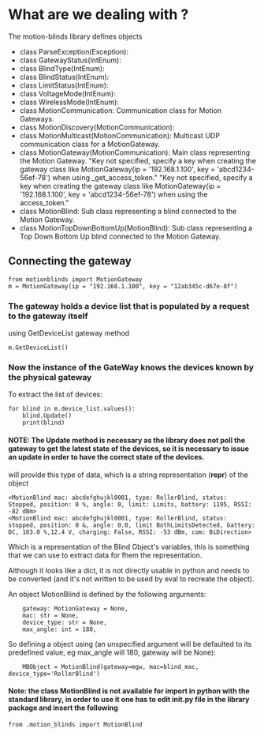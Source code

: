 # What are we dealing with ?

The motion-blinds library defines objects

+ class ParseException(Exception):
+ class GatewayStatus(IntEnum):
+ class BlindType(IntEnum):
+ class BlindStatus(IntEnum):
+ class LimitStatus(IntEnum):
+ class VoltageMode(IntEnum):
+ class WirelessMode(IntEnum):
+ class MotionCommunication: Communication class for Motion Gateways.
+ class MotionDiscovery(MotionCommunication):
+ class MotionMulticast(MotionCommunication): Multicast UDP communication class for a MotionGateway.
+ class MotionGateway(MotionCommunication): 
    Main class representing the Motion Gateway. 
    "Key not specified, specify a key when creating the gateway class like MotionGateway(ip = '192.168.1.100', key = 'abcd1234-56ef-78') when using _get_access_token."
    "Key not specified, specify a key when creating the gateway class like MotionGateway(ip = '192.168.1.100', key = 'abcd1234-56ef-78') when using the access_token."
+ class MotionBlind: Sub class representing a blind connected to the Motion Gateway.
+ class MotionTopDownBottomUp(MotionBlind): Sub class representing a Top Down Bottom Up blind connected to the Motion Gateway.


## Connecting the gateway

    from motionblinds import MotionGateway
    m = MotionGateway(ip = "192.168.1.100", key = "12ab345c-d67e-8f")

### The gateway holds a device list that is populated by a request to the gateway itself 
using GetDeviceList gateway method

    m.GetDeviceList()

### Now the instance of the GateWay knows the devices known by the physical gateway
To extract the list of devices:

    for blind in m.device_list.values():
        blind.Update()
        print(blind)

#### NOTE: The Update method is necessary as the library does not poll the gateway to get the latest state of the devices, so it is necessary to issue an update in order to have the correct state of the devices.

will provide this type of data, which is a string representation (__repr__) of the object

    <MotionBlind mac: abcdefghujkl0001, type: RollerBlind, status: Stopped, position: 0 %, angle: 0, limit: Limits, battery: 1195, RSSI: -82 dBm>
    <MotionBlind mac: abcdefghujkl0001, type: RollerBlind, status: stopped, position: 0 &, angle: 0.0, limit BothLimitsDetected, battery: DC, 103.0 %,12.4 V, charging: False, RSSI: -53 dBm, com: BiDirection>
    
Which is a representation of the Blind Object's variables, this is something that we can use to extract data for fhem the representation.

Although it looks like a dict, it is not directly usable in python and needs to be converted (and it's not written to be used by eval to recreate the object).

An object MotionBlind is defined by the following arguments:

        gateway: MotionGateway = None,
        mac: str = None,
        device_type: str = None,
        max_angle: int = 180,

So defining a object using (an unspecified argument will be defaulted to its predefined value, eg max_angle will 180, gateway will be None):

        MBObject = MotionBlind(gateway=mgw, mac=blind_mac, device_type='RollerBlind')

#### Note: the class MotionBlind is not available for import in python with the standard library, in order to use it one has to edit __init__.py file in the library package and insert the following
    from .motion_blinds import MotionBlind
        
